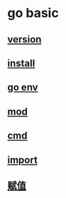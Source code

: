 # go basic

## [version](go-version.md)

## [install](go-install.md)

## [go env](go-env.md)

## [mod](go-mod.md)

## [cmd](go-cmd.md)

## [import](go-import.md)

## [赋值](go-assignment.md)